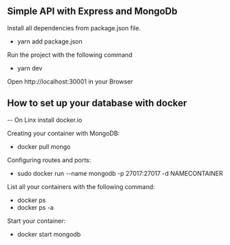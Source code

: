 
## Simple API with Express and MongoDb

Install all dependencies from package.json file.

- yarn add package.json

Run the project with the following command

- yarn dev

Open http://localhost:30001 in your Browser


## How to set up your database with docker 

 -- On Linx install docker.io

 Creating your container with MongoDB:

 -  docker pull mongo

 Configuring routes and ports:

 - sudo docker run --name mongodb -p 27017:27017 -d NAMECONTAINER

 List all your containers with the following command: 

 - docker ps 
 - docker ps -a 

 Start your container:

 - docker start mongodb